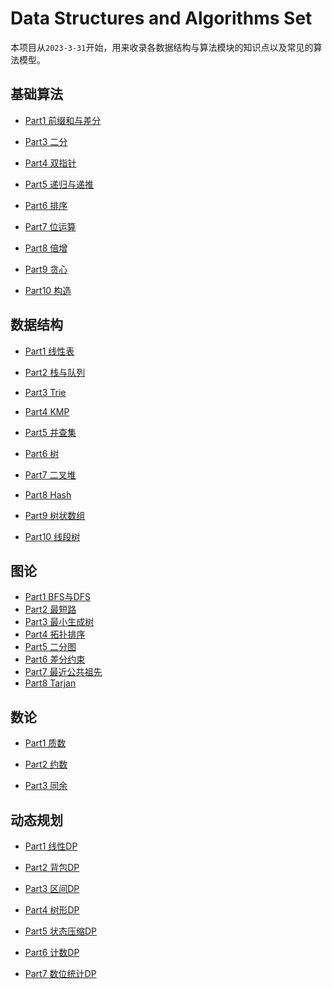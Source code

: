 # Data Structures and Algorithms Set

本项目从`2023-3-31`开始，用来收录各数据结构与算法模块的知识点以及常见的算法模型。

## 基础算法

* [Part1 前缀和与差分](https://github.com/TiredAce/MyNotion/tree/master/Data%20Structures%20and%20Algorithms/Algorithm_set/%E5%89%8D%E7%BC%80%E5%92%8C%E4%B8%8E%E5%B7%AE%E5%88%86)

* [Part3 二分](https://github.com/TiredAce/MyNotion/tree/master/Data%20Structures%20and%20Algorithms/Algorithm_set/%E4%BA%8C%E5%88%86)

* [Part4 双指针](https://github.com/TiredAce/MyNotion/tree/master/Data%20Structures%20and%20Algorithms/Algorithm_set/%E5%8F%8C%E6%8C%87%E9%92%88)

* [Part5 递归与递推](./递归与递推)
* [Part6 排序](./排序)
* [Part7 位运算](./位运算)
* [Part8 倍增](./倍增)
* [Part9 贪心](./贪心)
* [Part10 构造](./构造)

## 数据结构

* [Part1 线性表](https://github.com/TiredAce/MyNotion/tree/master/Data%20Structures%20and%20Algorithms/Algorithm_set/%E7%BA%BF%E6%80%A7%E8%A1%A8)

* [Part2 栈与队列](https://github.com/TiredAce/MyNotion/tree/master/Data%20Structures%20and%20Algorithms/Algorithm_set/%E6%A0%88%E4%B8%8E%E9%98%9F%E5%88%97)

* [Part3 Trie]()

* [Part4 KMP]()

* [Part5 并查集](./并查集)
* [Part6 树]()
* [Part7 二叉堆]()
* [Part8 Hash](./Hash)
* [Part9 树状数组]()
* [Part10 线段树]()

## 图论

* [Part1 BFS与DFS](https://github.com/TiredAce/MyNotion/tree/master/Data%20Structures%20and%20Algorithms/Algorithm_set/DFS%E5%92%8CBFS)
* [Part2 最短路]()
* [Part3 最小生成树]()
* [Part4 拓扑排序]()
* [Part5 二分图]()
* [Part6 差分约束]()
* [Part7 最近公共祖先]()
* [Part8 Tarjan]()

## 数论

* [Part1 质数]()

* [Part2 约数]()

* [Part3 同余]()

## 动态规划

* [Part1 线性DP]()
* [Part2 背包DP]()

* [Part3 区间DP]()

* [Part4 树形DP]()

* [Part5 状态压缩DP]()

* [Part6 计数DP]()

* [Part7 数位统计DP]()